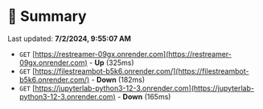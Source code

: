 # 📖 Summary
Last updated: **7/2/2024, 9:55:07 AM**

- `GET` [https://restreamer-09gx.onrender.com](https://restreamer-09gx.onrender.com) - **Up** (325ms)
- `GET` [https://filestreambot-b5k6.onrender.com/](https://filestreambot-b5k6.onrender.com/) - **Down** (182ms)
- `GET` [https://jupyterlab-python3-12-3.onrender.com](https://jupyterlab-python3-12-3.onrender.com) - **Down** (165ms)
